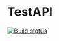 # TestAPI
[![Build status](https://ci.appveyor.com/api/projects/status/7nqrbre7o7q90e9e?svg=true)](https://ci.appveyor.com/project/Palich63/testapi)
